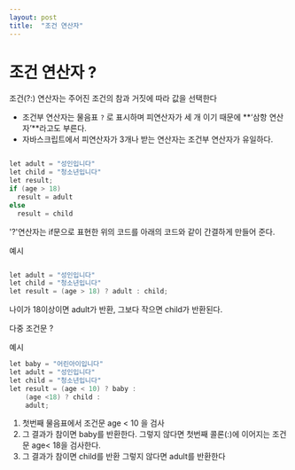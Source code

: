 ```yaml
---
layout: post
title:  "조건 연산자"
---
```


# 조건 연산자 ?

조건(?:) 연산자는 주어진 조건의 참과 거짓에 따라 값을 선택한다

- 조건부 연산자는 물음표 `?` 로 표시하며 피연산자가 세 개 이기 때문에 **‘삼항 연산자’**라고도 부른다.
- 자바스크립트에서 피연산자가 3개나 받는 연산자는 조건부 연산자가 유일하다.

```java

let adult = "성인입니다"
let child = "청소년입니다"
let result; 
if (age > 18)
  result = adult
else 
  result = child
```
'?'연산자는 if문으로 표현한 위의 코드를 아래의 코드와 같이 간결하게 만들어 준다.

예시
```java

let adult = "성인입니다"
let child = "청소년입니다"
let result = (age > 18) ? adult : child;
```
나이가 18이상이면 adult가 반환, 그보다 작으면 child가 반환된다.

다중 조건문 ?

예시
```java
let baby = "어린아이입니다"
let adult = "성인입니다"
let child = "청소년입니다"
let result = (age < 10) ? baby :
	(age <18) ? child :
	adult;
```
1. 첫번째 물음표에서 조건문 age < 10 을 검사
2. 그 결과가 참이면 baby를 반환한다. 그렇지 않다면 첫번째 콜론(:)에 이어지는 조건문 age< 18을 검사한다.
3. 그 결과가 참이면 child를 반환 그렇지 않다면 adult를 반환한다




